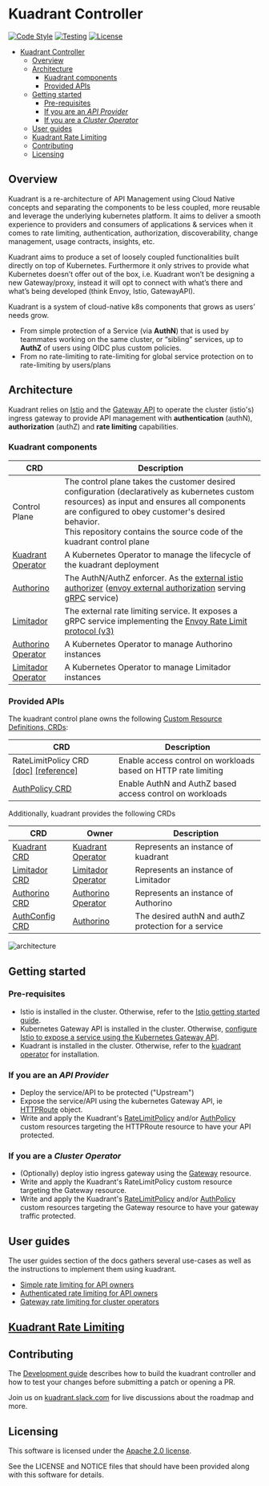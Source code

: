 # Kuadrant Controller

[![Code Style](https://github.com/Kuadrant/kuadrant-controller/actions/workflows/code-style.yaml/badge.svg)](https://github.com/Kuadrant/kuadrant-controller/actions/workflows/code-style.yaml)
[![Testing](https://github.com/Kuadrant/kuadrant-controller/actions/workflows/testing.yaml/badge.svg)](https://github.com/Kuadrant/kuadrant-controller/actions/workflows/testing.yaml)
[![License](https://img.shields.io/badge/license-Apache--2.0-blue.svg)](http://www.apache.org/licenses/LICENSE-2.0)

<!--ts-->
* [Kuadrant Controller](#kuadrant-controller)
   * [Overview](#overview)
   * [Architecture](#architecture)
      * [Kuadrant components](#kuadrant-components)
      * [Provided APIs](#provided-apis)
   * [Getting started](#getting-started)
      * [Pre-requisites](#pre-requisites)
      * [If you are an <em>API Provider</em>](#if-you-are-an-api-provider)
      * [If you are a <em>Cluster Operator</em>](#if-you-are-a-cluster-operator)
   * [User guides](#user-guides)
   * [<a href="/doc/rate-limiting.md">Kuadrant Rate Limiting</a>](#kuadrant-rate-limiting)
   * [Contributing](#contributing)
   * [Licensing](#licensing)

<!-- Created by https://github.com/ekalinin/github-markdown-toc -->
<!-- Added by: eguzki, at: vie 29 jul 2022 14:46:51 CEST -->

<!--te-->

## Overview

Kuadrant is a re-architecture of API Management using Cloud Native concepts and separating the components to be less coupled,
more reusable and leverage the underlying kubernetes platform. It aims to deliver a smooth experience to providers and consumers
of applications & services when it comes to rate limiting, authentication, authorization, discoverability, change management, usage contracts, insights, etc.

Kuadrant aims to produce a set of loosely coupled functionalities built directly on top of Kubernetes.
Furthermore it only strives to provide what Kubernetes doesn’t offer out of the box, i.e. Kuadrant won’t be designing a new Gateway/proxy,
instead it will opt to connect with what’s there and what’s being developed (think Envoy, Istio, GatewayAPI).

Kuadrant is a system of cloud-native k8s components that grows as users’ needs grow.
* From simple protection of a Service (via **AuthN**) that is used by teammates working on the same cluster, or “sibling” services, up to **AuthZ** of users using OIDC plus custom policies.
* From no rate-limiting to rate-limiting for global service protection on to rate-limiting by users/plans

## Architecture

Kuadrant relies on [Istio](https://istio.io/) and the [Gateway API](https://gateway-api.sigs.k8s.io/)
to operate the cluster (istio's) ingress gateway to provide API management with **authentication** (authN),
**authorization** (authZ) and **rate limiting** capabilities.

### Kuadrant components

| CRD | Description |
| --- | --- |
| Control Plane | The control plane takes the customer desired configuration (declaratively as kubernetes custom resources) as input and ensures all components are configured to obey customer's desired behavior.<br> This repository contains the source code of the kuadrant control plane |
| [Kuadrant Operator](https://github.com/Kuadrant/kuadrant-operator) | A Kubernetes Operator to manage the lifecycle of the kuadrant deployment |
| [Authorino](https://github.com/Kuadrant/authorino) | The AuthN/AuthZ enforcer. As the [external istio authorizer](https://istio.io/latest/docs/tasks/security/authorization/authz-custom/) ([envoy external authorization](https://www.envoyproxy.io/docs/envoy/latest/configuration/http/http_filters/ext_authz_filter) serving [gRPC](https://grpc.io/) service) |
| [Limitador](https://github.com/Kuadrant/limitador) | The external rate limiting service. It exposes a gRPC service implementing the [Envoy Rate Limit protocol (v3)](https://www.envoyproxy.io/docs/envoy/latest/api-v3/service/ratelimit/v3/rls.proto) |
| [Authorino Operator](https://github.com/Kuadrant/authorino-operator) | A Kubernetes Operator to manage Authorino instances |
| [Limitador Operator](https://github.com/Kuadrant/limitador-operator) | A Kubernetes Operator to manage Limitador instances |

### Provided APIs

The kuadrant control plane owns the following [Custom Resource Definitions, CRDs](https://kubernetes.io/docs/tasks/extend-kubernetes/custom-resources/custom-resource-definitions/):

| CRD | Description |
| --- | --- |
| RateLimitPolicy CRD [\[doc\]](/doc/rate-limiting.md) [[reference]](doc/ratelimitpolicy-reference.md) | Enable access control on workloads based on HTTP rate limiting |
| [AuthPolicy CRD](apis/apim/v1alpha1/authpolicy_types.go) | Enable AuthN and AuthZ based access control on workloads |

Additionally, kuadrant provides the following CRDs

| CRD | Owner | Description |
| --- | --- | --- |
| [Kuadrant CRD](https://github.com/Kuadrant/kuadrant-operator/blob/main/api/v1beta1/kuadrant_types.go) | [Kuadrant Operator](https://github.com/Kuadrant/kuadrant-operator) | Represents an instance of kuadrant |
| [Limitador CRD](doc/ratelimitpolicy-reference.md) | [Limitador Operator](https://github.com/Kuadrant/limitador-operator) | Represents an instance of Limitador |
| [Authorino CRD](https://github.com/Kuadrant/authorino-operator#the-authorino-custom-resource-definition-crd) | [Authorino Operator](https://github.com/Kuadrant/authorino-operator) | Represents an instance of Authorino |
| [AuthConfig CRD](https://github.com/Kuadrant/authorino/blob/main/docs/architecture.md#the-authorino-authconfig-custom-resource-definition-crd) | [Authorino](https://github.com/Kuadrant/authorino) | The desired authN and authZ protection for a service |

![architecture](https://i.imgur.com/0vdUZ0l.png)

## Getting started

### Pre-requisites

* Istio is installed in the cluster. Otherwise, refer to the
[Istio getting started guide](https://istio.io/latest/docs/setup/getting-started/).
* Kubernetes Gateway API is installed in the cluster. Otherwise,
[configure Istio to expose a service using the Kubernetes Gateway API](https://istio.io/latest/docs/tasks/traffic-management/ingress/gateway-api/).
* Kuadrant is installed in the cluster.
Otherwise, refer to the [kuadrant operator](https://github.com/Kuadrant/kuadrant-operator)
for installation.

### If you are an *API Provider*

* Deploy the service/API to be protected ("Upstream")
* Expose the service/API using the kubernetes Gateway API, ie
[HTTPRoute](https://gateway-api.sigs.k8s.io/v1alpha2/references/spec/#gateway.networking.k8s.io/v1alpha2.HTTPRoute) object.
* Write and apply the Kuadrant's [RateLimitPolicy](/doc/rate-limiting.md) and/or
[AuthPolicy](apis/apim/v1alpha1/authpolicy_types.go) custom resources targeting the HTTPRoute resource
to have your API protected.

### If you are a *Cluster Operator*

* (Optionally) deploy istio ingress gateway using the
[Gateway](https://gateway-api.sigs.k8s.io/v1alpha2/references/spec/#gateway.networking.k8s.io/v1alpha2.Gateway) resource.
* Write and apply the Kuadrant's RateLimitPolicy custom resource targeting the Gateway resource.
* Write and apply the Kuadrant's [RateLimitPolicy](/doc/rate-limiting.md) and/or
[AuthPolicy](apis/apim/v1alpha1/authpolicy_types.go) custom resources targeting the Gateway resource
to have your gateway traffic protected.

## User guides

The user guides section of the docs gathers several use-cases as well as the instructions to implement them using kuadrant.

* [Simple rate limiting for API owners](doc/user-guides/simple-rl-for-api-owners.md)
* [Authenticated rate limiting for API owners](doc/user-guides/authenticated-rl-for-api-owners.md)
* [Gateway rate limiting for cluster operators](doc/user-guides/gateway-rl-for-cluster-operators.md)

## [Kuadrant Rate Limiting](/doc/rate-limiting.md)

## Contributing

The [Development guide](doc/development.md) describes how to build the kuadrant controller and
how to test your changes before submitting a patch or opening a PR.

Join us on [kuadrant.slack.com](https://kuadrant.slack.com/)
for live discussions about the roadmap and more.

## Licensing

This software is licensed under the [Apache 2.0 license](https://www.apache.org/licenses/LICENSE-2.0).

See the LICENSE and NOTICE files that should have been provided along with this software for details.

